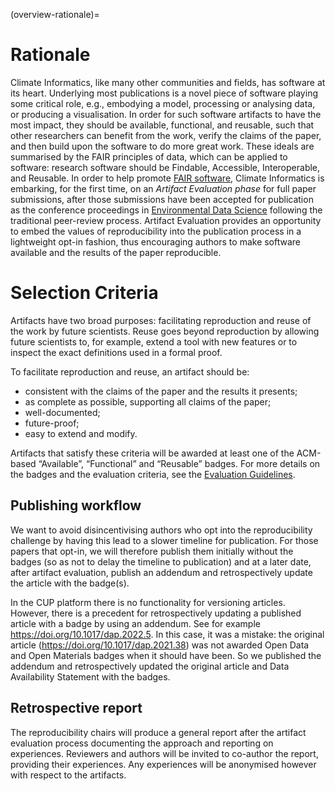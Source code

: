 (overview-rationale)=

# Rationale

Climate Informatics, like many other communities and fields, has software at its heart. Underlying most publications is a novel piece of software playing some critical role, e.g., embodying a model, processing or analysing data, or producing a visualisation. In order for such software artifacts to have the most impact, they should be available, functional, and reusable, such that other researchers can benefit from the work, verify the claims of the paper, and then build upon the software to do more great work. These ideals are summarised by the FAIR principles of data, which can be applied to software: research software should be Findable, Accessible, Interoperable, and Reusable. In order to help promote [FAIR software](https://www.nature.com/articles/s41597-022-01710-x), Climate Informatics is embarking, for the first time, on an _Artifact Evaluation phase_ for full paper submissions, after those submissions have been accepted for publication as the conference proceedings in [Environmental Data Science](https://www.cambridge.org/core/journals/environmental-data-science) following the traditional peer-review process. Artifact Evaluation provides an opportunity to embed the values of reproducibility into the publication process in a lightweight opt-in fashion, thus encouraging authors to make software available and the results of the paper reproducible.

# Selection Criteria
Artifacts have two broad purposes: facilitating reproduction and reuse of the work by future scientists. Reuse goes beyond reproduction by allowing future scientists to, for example, extend a tool with new features or to inspect the exact definitions used in a formal proof.

To facilitate reproduction and reuse, an artifact should be:

* consistent with the claims of the paper and the results it presents;
* as complete as possible, supporting all claims of the paper;
* well-documented;
* future-proof;
* easy to extend and modify.

Artifacts that satisfy these criteria will be awarded at least one of the ACM-based “Available”, “Functional” and “Reusable” badges. For more details on the badges and the evaluation criteria, see the [Evaluation Guidelines](overview-evaluation).

## Publishing workflow

We want to avoid disincentivising authors who opt into the reproducibility challenge by having this lead to a slower timeline for publication. For those papers that opt-in, we will therefore publish them initially without the badges (so as not to delay the timeline to publication) and at a later date, after artifact evaluation, publish an addendum and retrospectively update the article with the badge(s).

In the CUP platform there is no functionality for versioning articles. However, there is a precedent for retrospectively updating a published article with a badge by using an addendum. See for example https://doi.org/10.1017/dap.2022.5. In this case, it was a mistake: the original article (https://doi.org/10.1017/dap.2021.38) was not awarded Open Data and Open Materials badges when it should have been. So we published the addendum and retrospectively updated the original article and Data Availability Statement with the badges.

## Retrospective report

The reproducibility chairs will produce a general report after the artifact evaluation process documenting the approach and reporting on experiences. Reviewers and authors will be invited to co-author the report, providing their experiences. Any experiences will be anonymised however with respect to the artifacts.